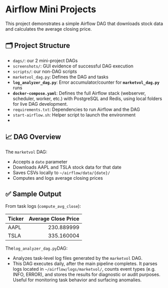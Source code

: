 # Airflow Mini Projects

This project demonstrates a simple Airflow DAG that downloads stock data and calculates the average closing price.

## 🗂️ Project Structure
- `dags/`: our 2 mini-project DAGs
- `screenshots/`: GUI evidence of successful DAG execution
- `scripts/`: our non-DAG scripts
- `marketvol_dag.py`: Defines the DAG and tasks
- **`log_analyzer_dag.py`**: Error accumulator/counter for **`marketvol_dag.py`** runs
- **`docker-compose.yaml`**: Defines the full Airflow stack (webserver, scheduler, worker, etc.) with PostgreSQL and Redis, using local folders for live DAG development.
- `requirements.txt`: Dependencies to run Airflow and the DAG
- `start-airflow.sh`: Helper script to launch the environment
- 

## 📈 DAG Overview
The `marketvol` DAG:
- Accepts a `date` parameter
- Downloads AAPL and TSLA stock data for that date
- Saves CSVs locally to `~/airflow/data/{date}/`
- Computes and logs average closing prices

## ✅ Sample Output
From task logs (`compute_avg_close`):

| Ticker | Average Close Price |
| ------ | ------------------: |
| AAPL   |          230.889999 |
| TSLA   |          335.160004 |

The`log_analyzer_dag.py`DAG:

- Analyzes task-level log files generated by the `marketvol` DAG.  
- This DAG executes daily, after the main pipeline completes. It parses logs located in  `~/airflow/logs/marketvol/`, counts event types (e.g. INFO, ERROR), and stores the results  for diagnostic or audit purposes. Useful for monitoring task behavior and surfacing anomalies.
